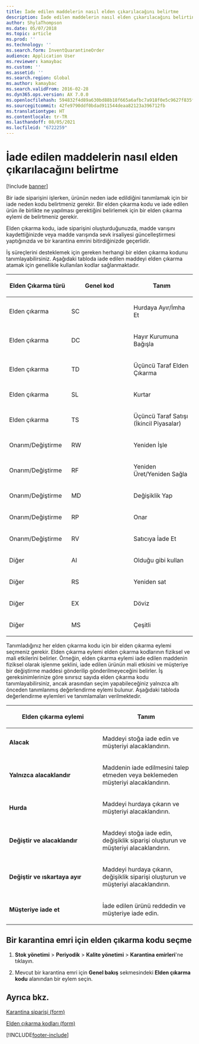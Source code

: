 ```yaml
---
title: İade edilen maddelerin nasıl elden çıkarılacağını belirtme
description: İade edilen maddelerin nasıl elden çıkarılacağını belirtin.
author: ShylaThompson
ms.date: 05/07/2018
ms.topic: article
ms.prod: ''
ms.technology: ''
ms.search.form: InventQuarantineOrder
audience: Application User
ms.reviewer: kamaybac
ms.custom: ''
ms.assetid: ''
ms.search.region: Global
ms.author: kamaybac
ms.search.validFrom: 2016-02-28
ms.dyn365.ops.version: AX 7.0.0
ms.openlocfilehash: 594832f4d89a630bd88b18f665a6afbc7a918f0e5c9627f835f18d4b1a4d2cab
ms.sourcegitcommit: 42fe9790ddf0bdad911544deaa82123a396712fb
ms.translationtype: HT
ms.contentlocale: tr-TR
ms.lasthandoff: 08/05/2021
ms.locfileid: "6722259"
---
```

# <a name="specify-how-to-dispose-of-returned-items"></a>İade edilen maddelerin nasıl elden çıkarılacağını belirtme 

[!include [banner](../includes/banner.md)]


Bir iade siparişini işlerken, ürünün neden iade edildiğini tanımlamak için bir iade neden kodu belirtmeniz gerekir. Bir elden çıkarma kodu ve iade edilen ürün ile birlikte ne yapılması gerektiğini belirlemek için bir elden çıkarma eylemi de belirtmeniz gerekir.

Elden çıkarma kodu, iade siparişini oluşturduğunuzda, madde varışını kaydettiğinizde veya madde varışında sevk irsaliyesi güncelleştirmesi yaptığınızda ve bir karantina emrini bitirdiğinizde geçerlidir.

İş süreçlerini desteklemek için gereken herhangi bir elden çıkarma kodunu tanımlayabilirsiniz. Aşağıdaki tabloda iade edilen maddeyi elden çıkarma atamak için genellikle kullanılan kodlar sağlanmaktadır.

<table>
<colgroup>
<col style="width: 33%" />
<col style="width: 33%" />
<col style="width: 33%" />
</colgroup>
<thead>
<tr class="header">
<th><p>Elden Çıkarma türü</p></th>
<th><p>Genel kod</p></th>
<th><p>Tanım</p></th>
</tr>
</thead>
<tbody>
<tr class="odd">
<td><p>Elden çıkarma</p></td>
<td><p>SC</p></td>
<td><p>Hurdaya Ayır/İmha Et</p></td>
</tr>
<tr class="even">
<td><p>Elden çıkarma</p></td>
<td><p>DC</p></td>
<td><p>Hayır Kurumuna Bağışla</p></td>
</tr>
<tr class="odd">
<td><p>Elden çıkarma</p></td>
<td><p>TD</p></td>
<td><p>Üçüncü Taraf Elden Çıkarma</p></td>
</tr>
<tr class="even">
<td><p>Elden çıkarma</p></td>
<td><p>SL</p></td>
<td><p>Kurtar</p></td>
</tr>
<tr class="odd">
<td><p>Elden çıkarma</p></td>
<td><p>TS</p></td>
<td><p>Üçüncü Taraf Satışı (İkincil Piyasalar)</p></td>
</tr>
<tr class="even">
<td><p>Onarım/Değiştirme</p></td>
<td><p>RW</p></td>
<td><p>Yeniden İşle</p></td>
</tr>
<tr class="odd">
<td><p>Onarım/Değiştirme</p></td>
<td><p>RF</p></td>
<td><p>Yeniden Üret/Yeniden Sağla</p></td>
</tr>
<tr class="even">
<td><p>Onarım/Değiştirme</p></td>
<td><p>MD</p></td>
<td><p>Değişiklik Yap</p></td>
</tr>
<tr class="odd">
<td><p>Onarım/Değiştirme</p></td>
<td><p>RP</p></td>
<td><p>Onar</p></td>
</tr>
<tr class="even">
<td><p>Onarım/Değiştirme</p></td>
<td><p>RV</p></td>
<td><p>Satıcıya İade Et</p></td>
</tr>
<tr class="odd">
<td><p>Diğer</p></td>
<td><p>AI</p></td>
<td><p>Olduğu gibi kullan</p></td>
</tr>
<tr class="even">
<td><p>Diğer</p></td>
<td><p>RS</p></td>
<td><p>Yeniden sat</p></td>
</tr>
<tr class="odd">
<td><p>Diğer</p></td>
<td><p>EX</p></td>
<td><p>Döviz</p></td>
</tr>
<tr class="even">
<td><p>Diğer</p></td>
<td><p>MS</p></td>
<td><p>Çeşitli</p></td>
</tr>
</tbody>
</table>


Tanımladığınız her elden çıkarma kodu için bir elden çıkarma eylemi seçmeniz gerekir. Elden çıkarma eylemi elden çıkarma kodlarının fiziksel ve mali etkilerini belirler. Örneğin, elden çıkarma eylemi iade edilen maddenin fiziksel olarak işlenme şeklini, iade edilen ürünün mali etkisini ve müşteriye bir değiştirme maddesi gönderilip gönderilmeyeceğini belirler. İş gereksinimlerinize göre sınırsız sayıda elden çıkarma kodu tanımlayabilirsiniz, ancak arasından seçim yapabileceğiniz yalnızca altı önceden tanımlanmış değerlendirme eylemi bulunur. Aşağıdaki tabloda değerlendirme eylemleri ve tanımlamaları verilmektedir.

<table>
<colgroup>
<col style="width: 50%" />
<col style="width: 50%" />
</colgroup>
<thead>
<tr class="header">
<th><p>Elden çıkarma eylemi</p></th>
<th><p>Tanım</p></th>
</tr>
</thead>
<tbody>
<tr class="odd">
<td><p><strong>Alacak</strong></p></td>
<td><p>Maddeyi stoğa iade edin ve müşteriyi alacaklandırın.</p></td>
</tr>
<tr class="even">
<td><p><strong>Yalnızca alacaklandır</strong></p></td>
<td><p>Maddenin iade edilmesini talep etmeden veya beklemeden müşteriyi alacaklandırın.</p></td>
</tr>
<tr class="odd">
<td><p><strong>Hurda</strong></p></td>
<td><p>Maddeyi hurdaya çıkarın ve müşteriyi alacaklandırın.</p></td>
</tr>
<tr class="even">
<td><p><strong>Değiştir ve alacaklandır</strong></p></td>
<td><p>Maddeyi stoğa iade edin, değişiklik siparişi oluşturun ve müşteriyi alacaklandırın.</p></td>
</tr>
<tr class="odd">
<td><p><strong>Değiştir ve ıskartaya ayır</strong></p></td>
<td><p>Maddeyi hurdaya çıkarın, değişiklik siparişi oluşturun ve müşteriyi alacaklandırın.</p></td>
</tr>
<tr class="even">
<td><p><strong>Müşteriye iade et</strong></p></td>
<td><p>İade edilen ürünü reddedin ve müşteriye iade edin.</p></td>
</tr>
</tbody>
</table>


## <a name="select-a-disposition-code-for-a-quarantine-order"></a>Bir karantina emri için elden çıkarma kodu seçme

1.  **Stok yönetimi** \> **Periyodik** \> **Kalite yönetimi** \> **Karantina emirleri**'ne tıklayın.

2.  Mevcut bir karantina emri için **Genel bakış** sekmesindeki **Elden çıkarma kodu** alanından bir eylem seçin.



## <a name="see-also"></a>Ayrıca bkz.

[Karantina siparişi (form)](/dynamicsax-2012//quarantine-order-form)

[Elden çıkarma kodları (form)](https://technet.microsoft.com/library/hh597113\(v=ax.60\))

  




[!INCLUDE[footer-include](../../includes/footer-banner.md)]